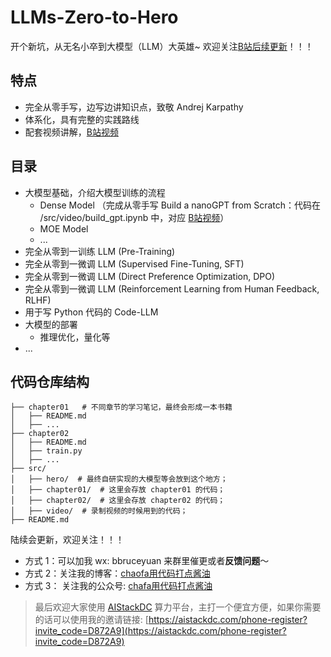 # LLMs-Zero-to-Hero
开个新坑，从无名小卒到大模型（LLM）大英雄~ 欢迎关注[B站后续更新](https://space.bilibili.com/12420432)！！！

## 特点
- 完全从零手写，边写边讲知识点，致敬 Andrej Karpathy
- 体系化，具有完整的实践路线
- 配套视频讲解，[B站视频](https://www.bilibili.com/video/BV1qWwke5E3K)

## 目录
- 大模型基础，介绍大模型训练的流程
    - Dense Model （完成从零手写 Build a nanoGPT from Scratch：代码在 /src/video/build_gpt.ipynb 中，对应 [B站视频](https://www.bilibili.com/video/BV1qWwke5E3K)）
    - MOE Model
    - ...
- 完全从零到一训练 LLM (Pre-Training)
- 完全从零到一微调 LLM (Supervised Fine-Tuning, SFT)
- 完全从零到一微调 LLM (Direct Preference Optimization, DPO)
- 完全从零到一微调 LLM (Reinforcement Learning from Human Feedback, RLHF)
- 用于写 Python 代码的 Code-LLM
- 大模型的部署
    - 推理优化，量化等
- ...

## 代码仓库结构
```
├── chapter01   # 不同章节的学习笔记，最终会形成一本书籍
│   ├── README.md
│   ├── ...
├── chapter02
│   ├── README.md
│   ├── train.py
│   ├── ...
├── src/
│   ├── hero/  # 最终自研实现的大模型等会放到这个地方；
│   ├── chapter01/  # 这里会存放 chapter01 的代码；
│   ├── chapter02/  # 这里会存放 chapter02 的代码；
│   ├── video/  # 录制视频的时候用到的代码；
├── README.md
```


陆续会更新，欢迎关注！！！
- 方式 1：可以加我 wx: bbruceyuan 来群里催更或者**反馈问题**～ 
- 方式 2：关注我的博客：[chaofa用代码打点酱油](https://www.bbruceyuan.com/)
- 方式 3： 关注我的公众号: [chafa用代码打点酱油](https://mp.weixin.qq.com/s/WxLbKvW4_9g0ajQ0wGRruQ)



> 最后欢迎大家使用 [AIStackDC](https://aistackdc.com/phone-register?invite_code=D872A9) 算力平台，主打一个便宜方便，如果你需要的话可以使用我的邀请链接: [https://aistackdc.com/phone-register?invite_code=D872A9](https://aistackdc.com/phone-register?invite_code=D872A9)